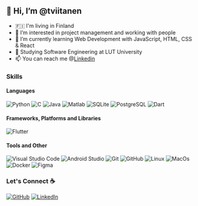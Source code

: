 ## 👋 Hi, I’m @tviitanen
- 🇫🇮 I'm living in Finland
- 👀 I’m interested in project management and working with people
- 🌱 I’m currently learning Web Development with JavaScript, HTML, CSS & React
- 📖 Studying Software Engineering at LUT University
- 📫 You can reach me @[Linkedin](https://fi.linkedin.com/in/teemuviitanen)
### Skills
#### Languages
![Python](https://img.shields.io/badge/python-3670A0?style=for-the-badge&logo=python&logoColor=ffdd54)
![C](https://img.shields.io/badge/c-%2300599C.svg?style=for-the-badge&logo=c&logoColor=white)
![Java](https://img.shields.io/badge/java-%23ED8B00.svg?style=for-the-badge&logo=java&logoColor=white)
![Matlab](https://img.shields.io/badge/matlab-%23E34F26.svg?style=for-the-badge&logo=matlab&logoColor=white)
![SQLite](https://img.shields.io/badge/SQLite-07405E?style=for-the-badge&logo=sqlite&logoColor=white)
![PostgreSQL](https://img.shields.io/badge/PostgreSQL-316192?style=for-the-badge&logo=postgresql&logoColor=white)
![Dart](https://img.shields.io/badge/Dart-0175C2?style=for-the-badge&logo=dart&logoColor=white)
#### Frameworks, Platforms and Libraries
![Flutter](https://img.shields.io/badge/Flutter-02569B?style=for-the-badge&logo=flutter&logoColor=white)
#### Tools and Other
![Visual Studio Code](https://img.shields.io/badge/Visual%20Studio%20Code-0078d7.svg?style=for-the-badge&logo=visual-studio-code&logoColor=white)
![Android Studio](https://img.shields.io/badge/Android_Studio-3DDC84?style=for-the-badge&logo=android-studio&logoColor=white)
![Git](https://img.shields.io/badge/git-%23F05033.svg?style=for-the-badge&logo=git&logoColor=white)
![GitHub](https://img.shields.io/badge/github-%23121011.svg?style=for-the-badge&logo=github&logoColor=white)
![Linux](https://img.shields.io/badge/Linux-FCC624?style=for-the-badge&logo=linux&logoColor=black)
![MacOs](https://img.shields.io/badge/mac%20os-000000?style=for-the-badge&logo=apple&logoColor=white)
![Docker](https://img.shields.io/badge/docker-%230db7ed.svg?style=for-the-badge&logo=docker&logoColor=white)
![Figma](https://img.shields.io/badge/Figma-F24E1E?style=for-the-badge&logo=figma&logoColor=white)

<!---
Badges from @alexandresanlim
https://github.com/alexandresanlim/Badges4-README.md-Profile#-office-
--->

### Let's Connect :coffee:
<a href="https://github.com/tviitanen"><img src="https://img.icons8.com/bubbles/50/000000/github.png" alt="GitHub"/></a>
<a href="https://www.linkedin.com/in/teemuviitanen/"><img src="https://img.icons8.com/bubbles/50/000000/linkedin.png" alt="LinkedIn"/></a>

